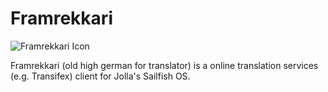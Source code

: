 Framrekkari
===========

![Framrekkari Icon](http://www.buschmann23.de/wp-content/uploads/2014/05/framrekkari-150x150.png)

Framrekkari (old high german for translator) is a online translation services (e.g. Transifex) client for Jolla's Sailfish OS.
